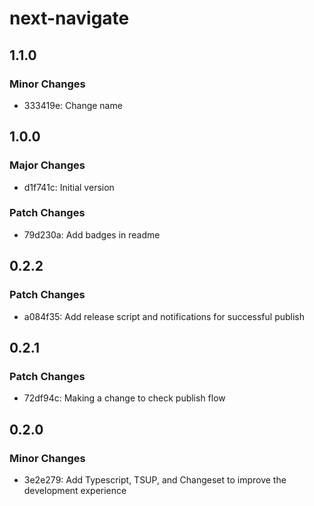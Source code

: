 # next-navigate

## 1.1.0

### Minor Changes

- 333419e: Change name

## 1.0.0

### Major Changes

- d1f741c: Initial version

### Patch Changes

- 79d230a: Add badges in readme

## 0.2.2

### Patch Changes

- a084f35: Add release script and notifications for successful publish

## 0.2.1

### Patch Changes

- 72df94c: Making a change to check publish flow

## 0.2.0

### Minor Changes

- 3e2e279: Add Typescript, TSUP, and Changeset to improve the development experience
